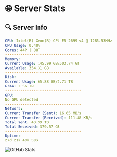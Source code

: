 # 🌐 Server Stats
## 🔍 Server Info
```yaml
CPU: Intel(R) Xeon(R) CPU E5-2699 v4 @ 1285.53MHz
CPU Usage: 0.40%
Cores: 44P | 88T
-----------------------------------
Memory:
Current Usage: 145.99 GB/503.74 GB
Available: 354.31 GB
-----------------------------------
Disk:
Current Usage: 65.88 GB/1.71 TB
Free: 1.56 TB
-----------------------------------
GPU:
No GPU detected
-----------------------------------
Network:
Current Transfer (Sent): 16.65 MB/s
Current Transfer (Received): 111.88 KB/s
Total Sent: 43.99 TB
Total Received: 379.57 GB
-----------------------------------
Uptime:
27d 21h 49m 59s
```
![GitHub Stats](https://img.shields.io/badge/Updated-2025-04-04_19:12:48-blue)